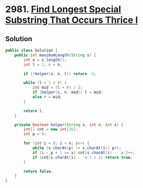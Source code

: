 # 2981. [Find Longest Special Substring That Occurs Thrice I](https://leetcode.com/problems/find-longest-special-substring-that-occurs-thrice-i/description/?envType=daily-question&envId=2024-12-10)

## Solution

```java
public class Solution {
    public int maximumLength(String s) {
        int n = s.length();
        int l = 1, r = n;

        if (!helper(s, n, l)) return -1;

        while (l + 1 < r) {
            int mid = (l + r) / 2;
            if (helper(s, n, mid)) l = mid;
            else r = mid;
        }

        return l;
    }

    private boolean helper(String s, int n, int x) {
        int[] cnt = new int[26];
        int p = 0;

        for (int i = 0; i < n; i++) {
            while (s.charAt(p) != s.charAt(i)) p++;
            if (i - p + 1 >= x) cnt[s.charAt(i) - 'a']++;
            if (cnt[s.charAt(i) - 'a'] > 2) return true;
        }

        return false;
    }
}
```
